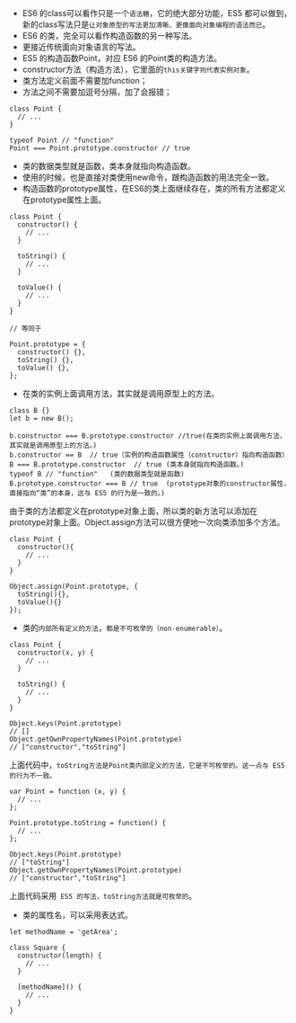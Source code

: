 - ES6 的class可以看作只是一个`语法糖`，它的绝大部分功能，ES5 都可以做到，新的class写法只是`让对象原型的写法更加清晰、更像面向对象编程的语法而已`。
- ES6 的类，完全可以看作构造函数的另一种写法。
- 更接近传统面向对象语言的写法。
- ES5 的构造函数Point，对应 ES6 的Point类的构造方法。
- constructor方法（构造方法），它里面的`this关键字则代表实例对象`。
- 类方法定义前面不需要加function；
- 方法之间不需要加逗号分隔，加了会报错；
```
class Point {
  // ...
}

typeof Point // "function"
Point === Point.prototype.constructor // true
```
- 类的数据类型就是函数，类本身就指向构造函数。
- 使用的时候，也是直接对类使用new命令，跟构造函数的用法完全一致。
- 构造函数的prototype属性，在ES6的类上面继续存在，类的所有方法都定义在prototype属性上面。
```
class Point {
  constructor() {
    // ...
  }

  toString() {
    // ...
  }

  toValue() {
    // ...
  }
}

// 等同于

Point.prototype = {
  constructor() {},
  toString() {},
  toValue() {},
};
```
- 在类的实例上面调用方法，其实就是调用原型上的方法。
```
class B {}
let b = new B();

b.constructor === B.prototype.constructor //true(在类的实例上面调用方法，其实就是调用原型上的方法。)
b.constructor == B  // true（实例的构造函数属性（constructor）指向构造函数）
B === B.prototype.constructor  // true (类本身就指向构造函数。)
typeof B // "function"   (类的数据类型就是函数)
B.prototype.constructor === B // true  (prototype对象的constructor属性，直接指向“类”的本身，这与 ES5 的行为是一致的。)
```

由于类的方法都定义在prototype对象上面，所以类的新方法可以添加在prototype对象上面。Object.assign方法可以很方便地一次向类添加多个方法。
```
class Point {
  constructor(){
    // ...
  }
}

Object.assign(Point.prototype, {
  toString(){},
  toValue(){}
});
```

- 类的`内部所有定义的方法`，`都是不可枚举的（non-enumerable）`。

```
class Point {
  constructor(x, y) {
    // ...
  }

  toString() {
    // ...
  }
}

Object.keys(Point.prototype)
// []
Object.getOwnPropertyNames(Point.prototype)
// ["constructor","toString"]
```
上面代码中，`toString方法是Point类内部定义的方法，它是不可枚举的。这一点与 ES5 的行为不一致。`

```
var Point = function (x, y) {
  // ...
};

Point.prototype.toString = function() {
  // ...
};

Object.keys(Point.prototype)
// ["toString"]
Object.getOwnPropertyNames(Point.prototype)
// ["constructor","toString"]
```
上面代码采用` ES5 的写法，toString方法就是可枚举的`。

- 类的属性名，可以采用表达式。
```
let methodName = 'getArea';

class Square {
  constructor(length) {
    // ...
  }

  [methodName]() {
    // ...
  }
}
```

